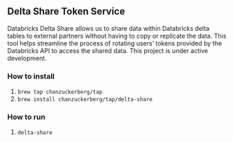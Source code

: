 ## Delta Share Token Service
Databricks Delta Share allows us to share data within Databricks delta tables to external partners without having to copy or replicate the data. This tool helps streamline the process of rotating users’ tokens provided by the Databricks API to access the shared data.
This project is under active development.

### How to install
1. `brew tap chanzuckerberg/tap`
2. `brew install chanzuckerberg/tap/delta-share`

### How to run
1. `delta-share`
